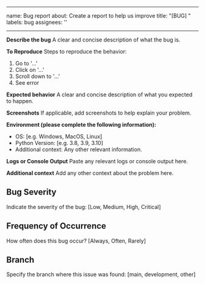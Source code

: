 
---
name: Bug report
about: Create a report to help us improve
title: "[BUG] <Describe the bug>"
labels: bug
assignees: ''

---

**Describe the bug**
A clear and concise description of what the bug is.

**To Reproduce**
Steps to reproduce the behavior:
1. Go to '...'
2. Click on '...'
3. Scroll down to '...'
4. See error

**Expected behavior**
A clear and concise description of what you expected to happen.

**Screenshots**
If applicable, add screenshots to help explain your problem.

**Environment (please complete the following information):**
 - OS: [e.g. Windows, MacOS, Linux]
 - Python Version: [e.g. 3.8, 3.9, 3.10]
 - Additional context: Any other relevant information.

**Logs or Console Output**
Paste any relevant logs or console output here.

**Additional context**
Add any other context about the problem here.

## Bug Severity
Indicate the severity of the bug: [Low, Medium, High, Critical]

## Frequency of Occurrence
How often does this bug occur? [Always, Often, Rarely]

## Branch
Specify the branch where this issue was found: [main, development, other]
